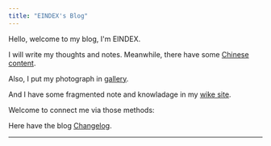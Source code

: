 ```yaml
---
title: "EINDEX's Blog"
---
```


Hello, welcome to my blog, I'm EINDEX.

I will write my thoughts and notes. Meanwhile, there have some [Chinese content](@/_index.cn.md).

Also, I put my photograph in [gallery](@/gallery/_index.md).

And I have some fragmented note and knowladage in my [wike site](https://wiki.eindex.me).

Welcome to connect me via those methods:
<a rel="me" href="https://twitter.com/eindex_li"><iconify-icon icon="bxl:twitter"></iconify-icon></a>
<a rel="me" href="https://github.com/eindex"><iconify-icon icon="bxl:github"></iconify-icon></a>
[<iconify-icon icon="bxl:telegram"></iconify-icon>](https://t.me/eindex)
<a rel="me" href="mailto:eindex.me@outlook.com"><iconify-icon icon="bx:at"></iconify-icon></a>
[<iconify-icon icon="cib:keybase"></iconify-icon>](https://keybase.io/eindexli)

Here have the blog [Changelog](content/changelog.md).

---
